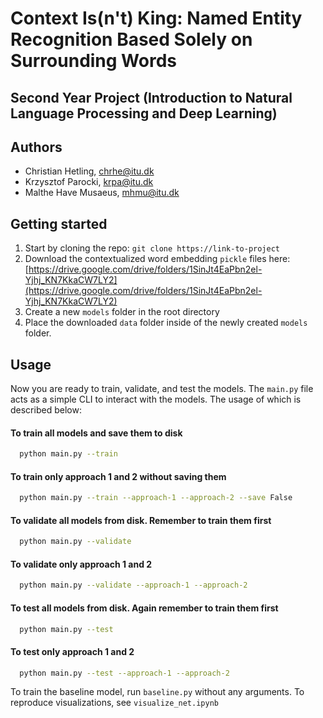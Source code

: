 
# Context Is(n't) King: Named Entity Recognition Based Solely on Surrounding Words
## Second Year Project (Introduction to Natural Language Processing and Deep Learning)



## Authors

- Christian Hetling, [chrhe@itu.dk](mailto:chrhe@itu.dk)
- Krzysztof Parocki, [krpa@itu.dk](mailto:krpa@itu.dk)
- Malthe Have Musaeus, [mhmu@itu.dk](mailto:mhmu@itu.dk)


## Getting started

1. Start by cloning the repo: `git clone https://link-to-project`
1. Download the contextualized word embedding `pickle` files here: [https://drive.google.com/drive/folders/1SinJt4EaPbn2el-Yjhj_KN7KkaCW7LY2](https://drive.google.com/drive/folders/1SinJt4EaPbn2el-Yjhj_KN7KkaCW7LY2)
2. Create a new `models` folder in the root directory
3. Place the downloaded `data` folder inside of the newly created `models` folder. 

## Usage

Now you are ready to train, validate, and test the models. The `main.py` file acts as a simple CLI to interact with the models. The usage of which is described below:
#### To train all models and save them to disk

```bash
  python main.py --train
```
#### To train only approach 1 and 2 without saving them

```bash
  python main.py --train --approach-1 --approach-2 --save False
```

#### To validate all models from disk. Remember to train them first
```bash
  python main.py --validate
```

#### To validate only approach 1 and 2
```bash
  python main.py --validate --approach-1 --approach-2
```

#### To test all models from disk. Again remember to train them first
```bash
  python main.py --test
```
#### To test only approach 1 and 2
```bash
  python main.py --test --approach-1 --approach-2
```

To train the baseline model, run `baseline.py` without any arguments. To reproduce visualizations, see `visualize_net.ipynb`